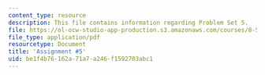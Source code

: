 ```yaml
---
content_type: resource
description: This file contains information regarding Problem Set 5.
file: https://ol-ocw-studio-app-production.s3.amazonaws.com/courses/8-592j-statistical-physics-in-biology-spring-2011/be1f4b76162a71a7a246f1592703abc1_MIT8_592JS11_PS5.pdf
file_type: application/pdf
resourcetype: Document
title: 'Assignment #5'
uid: be1f4b76-162a-71a7-a246-f1592703abc1
---
```

